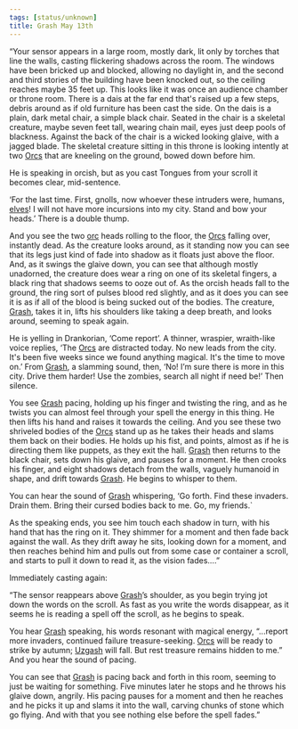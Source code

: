 ```yaml
---
tags: [status/unknown]
title: Grash May 13th
---
```



“Your sensor appears in a large room, mostly dark, lit only by torches that line the walls, casting flickering shadows across the room. The windows have been bricked up and blocked, allowing no daylight in, and the second and third stories of the building have been knocked out, so the ceiling reaches maybe 35 feet up. This looks like it was once an audience chamber or throne room. There is a dais at the far end that's raised up a few steps, debris around as if old furniture has been cast the side. On the dais is a plain, dark metal chair, a simple black chair. Seated in the chair is a skeletal creature, maybe seven feet tall, wearing chain mail, eyes just deep pools of blackness. Against the back of the chair is a wicked looking glaive, with a jagged blade. The skeletal creature sitting in this throne is looking intently at two [Orcs](<../../../species/children-of-the-embodied-gods/orcs/orcs.md>) that are kneeling on the ground, bowed down before him. 

He is speaking in orcish, but as you cast Tongues from your scroll it becomes clear, mid-sentence. 

‘For the last time. First, gnolls, now whoever these intruders were, humans, [elves](<../../../species/children-of-the-embodied-gods/elves/elves.md>)! I will not have more incursions into my city. Stand and bow your heads.’ There is a double thump.

And you see the two [orc](<../../../species/children-of-the-embodied-gods/orcs/orcs.md>) heads rolling to the floor, the [Orcs](<../../../species/children-of-the-embodied-gods/orcs/orcs.md>) falling over, instantly dead. As the creature looks around, as it standing now you can see that its legs just kind of fade into shadow as it floats just above the floor. And, as it swings the glaive down, you can see that although mostly unadorned, the creature does wear a ring on one of its skeletal fingers, a black ring that shadows seems to ooze out of. As the orcish heads fall to the ground, the ring sort of pulses blood red slightly, and as it does you can see it is as if all of the blood is being sucked out of the bodies. The creature, [Grash](<../../../people/other-nonhumans/grash.md>), takes it in, lifts his shoulders like taking a deep breath, and looks around, seeming to speak again.

He is yelling in Drankorian, ‘Come report’. A thinner, wraspier, wraith-like voice replies, ‘The [Orcs](<../../../species/children-of-the-embodied-gods/orcs/orcs.md>) are distracted today. No new leads from the city. It's been five weeks since we found anything magical. It's the time to move on.’ From [Grash](<../../../people/other-nonhumans/grash.md>), a slamming sound, then, ‘No! I’m sure there is more in this city. Drive them harder! Use the zombies, search all night if need be!’ Then silence.

You see [Grash](<../../../people/other-nonhumans/grash.md>) pacing, holding up his finger and twisting the ring, and as he twists you can almost feel through your spell the energy in this thing. He then lifts his hand and raises it towards the ceiling. And you see these two shriveled bodies of the [Orcs](<../../../species/children-of-the-embodied-gods/orcs/orcs.md>) stand up as he takes their heads and slams them back on their bodies. He holds up his fist, and points, almost as if he is directing them like puppets, as they exit the hall. [Grash](<../../../people/other-nonhumans/grash.md>) then returns to the black chair, sets down his glaive, and pauses for a moment. He then crooks his finger, and eight shadows detach from the walls, vaguely humanoid in shape, and drift towards [Grash](<../../../people/other-nonhumans/grash.md>). He begins to whisper to them. 

You can hear the sound of [Grash](<../../../people/other-nonhumans/grash.md>) whispering, ‘Go forth. Find these invaders. Drain them. Bring their cursed bodies back to me. Go, my friends.`

As the speaking ends, you see him touch each shadow in turn, with his hand that has the ring on it. They shimmer for a moment and then fade back against the wall. As they drift away he sits, looking down for a moment, and then reaches behind him and pulls out from some case or container a scroll, and starts to pull it down to read it, as the vision fades….”

Immediately casting again:

“The sensor reappears above [Grash](<../../../people/other-nonhumans/grash.md>)’s shoulder, as you begin trying jot down the words on the scroll. As fast as you write the words disappear, as it seems he is reading a spell off the scroll, as he begins to speak.

You hear [Grash](<../../../people/other-nonhumans/grash.md>) speaking, his words resonant with magical energy, “...report more invaders, continued failure treasure-seeking. [Orcs](<../../../species/children-of-the-embodied-gods/orcs/orcs.md>) will be ready to strike by autumn; [Uzgash](<../../../people/orcs/uzgash.md>) will fall. But rest treasure remains hidden to me.” And you hear the sound of pacing.

You can see that [Grash](<../../../people/other-nonhumans/grash.md>) is pacing back and forth in this room, seeming to just be waiting for something. Five minutes later he stops and he throws his glaive down, angrily. His pacing pauses for a moment and then he reaches and he picks it up and slams it into the wall, carving chunks of stone which go flying. And with that you see nothing else before the spell fades.”
